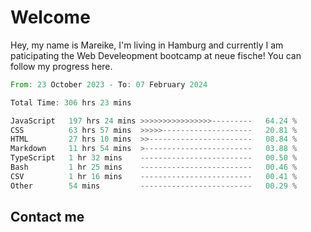 # Welcome

Hey, my name is Mareike, I'm living in Hamburg and currently I am paticipating the Web Develeopment bootcamp at neue fische!
You can follow my progress here.

<!--START_SECTION:waka-->

```rust
From: 23 October 2023 - To: 07 February 2024

Total Time: 306 hrs 23 mins

JavaScript   197 hrs 24 mins >>>>>>>>>>>>>>>>---------   64.24 %
CSS          63 hrs 57 mins  >>>>>--------------------   20.81 %
HTML         27 hrs 10 mins  >>-----------------------   08.84 %
Markdown     11 hrs 54 mins  >------------------------   03.88 %
TypeScript   1 hr 32 mins    -------------------------   00.50 %
Bash         1 hr 25 mins    -------------------------   00.46 %
CSV          1 hr 16 mins    -------------------------   00.41 %
Other        54 mins         -------------------------   00.29 %
```

<!--END_SECTION:waka-->

## Contact me



